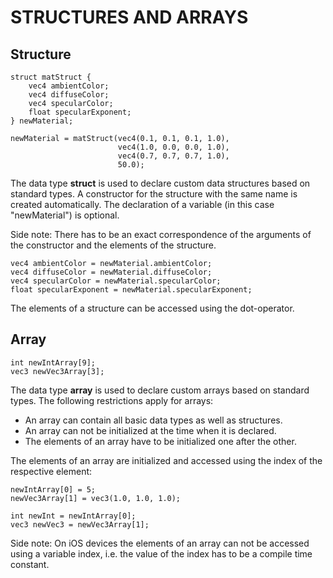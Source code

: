 

# STRUCTURES AND ARRAYS



## Structure

    struct matStruct {
        vec4 ambientColor; 
        vec4 diffuseColor;
        vec4 specularColor;
        float specularExponent;
    } newMaterial;

    newMaterial = matStruct(vec4(0.1, 0.1, 0.1, 1.0),
                            vec4(1.0, 0.0, 0.0, 1.0),
                            vec4(0.7, 0.7, 0.7, 1.0),
                            50.0);

The data type **struct** is used to declare custom data structures based on standard types. A constructor for the structure with the same name is created automatically. The declaration of a variable (in this case "newMaterial") is optional.

Side note: There has to be an exact correspondence of the arguments of the constructor and the elements of the structure.

    vec4 ambientColor = newMaterial.ambientColor; 
    vec4 diffuseColor = newMaterial.diffuseColor;
    vec4 specularColor = newMaterial.specularColor;
    float specularExponent = newMaterial.specularExponent;

The elements of a structure can be accessed using the dot-operator.



## Array

    int newIntArray[9];
    vec3 newVec3Array[3];

The data type **array** is used to declare custom arrays based on standard types. The following restrictions apply for arrays:

*   An array can contain all basic data types as well as structures.
*   An array can not be initialized at the time when it is declared.
*   The elements of an array have to be initialized one after the other.

The elements of an array are initialized and accessed using the index of the respective element:

    newIntArray[0] = 5;
    newVec3Array[1] = vec3(1.0, 1.0, 1.0);

    int newInt = newIntArray[0];
    vec3 newVec3 = newVec3Array[1];

Side note: On iOS devices the elements of an array can not be accessed using a variable index, i.e. the value of the index has to be a compile time constant.
